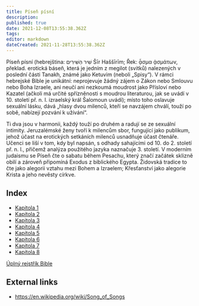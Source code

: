 ```yaml
---
title: Píseň písní
description: 
published: true
date: 2021-12-08T13:55:38.362Z
tags: 
editor: markdown
dateCreated: 2021-11-28T13:55:38.362Z
---
```


Píseň písní (hebrejština: שִׁיר הַשִּׁירִים Šīr Haššīrīm; Řek: ᾆσμα ᾀσμάτων, překlad. erotická báseň, která je jedním z megilot (svitků) nalezených v poslední části Tanakh, známé jako Ketuvim (neboli „Spisy“). V rámci hebrejské Bible je unikátní: neprojevuje žádný zájem o Zákon nebo Smlouvu nebo Boha Izraele, ani neučí ani nezkoumá moudrost jako Přísloví nebo Kazatel (ačkoli má určité spřízněnosti s moudrou literaturou, jak se uvádí v 10. století př. n. l. izraelský král Šalomoun uvádí); místo toho oslavuje sexuální lásku, dává „hlasy dvou milenců, kteří se navzájem chválí, touží po sobě, nabízejí pozvání k užívání“.

Ti dva jsou v harmonii, každý touží po druhém a radují se ze sexuální intimity. Jeruzalémské ženy tvoří k milencům sbor, fungující jako publikum, jehož účast na erotických setkáních milenců usnadňuje účast čtenáře. Učenci se liší v tom, kdy byl napsán, s odhady sahajícími od 10. do 2. století př. n. l., přičemž analýza použitého jazyka naznačuje 3. století. V moderním judaismu se Píseň čte o sabatu během Pesachu, který značí začátek sklizně obilí a zároveň připomíná Exodus z biblického Egypta. Židovská tradice to čte jako alegorii vztahu mezi Bohem a Izraelem; Křesťanství jako alegorie Krista a jeho nevěsty církve.

## Index

- [Kapitola 1](/cs/Bible/Song_of_Solomon/1)
- [Kapitola 2](/cs/Bible/Song_of_Solomon/2)
- [Kapitola 3](/cs/Bible/Song_of_Solomon/3)
- [Kapitola 4](/cs/Bible/Song_of_Solomon/4)
- [Kapitola 5](/cs/Bible/Song_of_Solomon/5)
- [Kapitola 6](/cs/Bible/Song_of_Solomon/6)
- [Kapitola 7](/cs/Bible/Song_of_Solomon/7)
- [Kapitola 8](/cs/Bible/Song_of_Solomon/8)


[Úplný rejstřík Bible](/cs/index/bible)


## External links

- https://en.wikipedia.org/wiki/Song_of_Songs